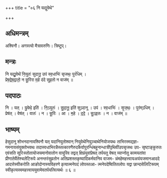 +++
title = "०६ नि यद्युवेथे"

+++
## अधिमन्त्रम्
अश्विनौ। अगस्त्यो मैत्रावरुणिः। त्रिष्टुप्।

## मन्त्रः
नि यद्यु॒वेथे॑ नि॒युतः॑ सुदानू॒ उप॑ स्व॒धाभिः॑ सृजथः॒ पुरं॑धिम् ।  
प्रेष॒द्वेष॒द्वातो॒ न सू॒रिरा म॒हे द॑दे सुव्र॒तो न वाज॑म् ॥

## पदपाठः
नि । यत् । यु॒वेथे॒ इति॑ । नि॒ऽयुतः॑ । सु॒दा॒नू॒ इति॑ सुऽदानू । उप॑ । स्व॒धाभिः॑ । सृ॒ज॒थः॒ । पुर॑म्ऽधिम् ।  
प्रेष॑त् । वेष॑त् । वातः॑ । न । सू॒रिः । आ । म॒हे । द॒दे॒ । सु॒ऽव्र॒तः । न । वाज॑म् ॥

## भाष्यम्
हेसुदानू शोभनदानावश्विनौ यत् यदानियुतोश्वान् नियुवेथेनियुञ्चाथेनियोजयथः ताभिरस्मद्यज्ञ- गमनायसंयुक्तोभवथः तदास्वधाभिरन्नैस्तत्कारणैरुदकैर्वापुरन्धिंबहूनान्धात्रींपृथिवींउपसृजथः उप- सृष्टाङ्कुरुतः एवंसति सूरिःस्तोतायोजयमानोवातोन वायुरिव तद्वत् क्षिप्रंयुवांप्रेषत् तर्पयतु वेषत् व्याप्नोतु कामयतांवा प्रीणातेर्वेतेश्चलेटिरूपे अनन्तरंसुव्रतोन अतिप्रशस्तकृष्यादिकर्मवानिव वाजम- न्नंमहेमहत्त्वायअयंयजमानआददे आदत्तेस्वीकरोति आङोदोनास्यविहरणे इत्यात्मनेपदं लोपस्तआ- त्मनेपदेष्वितितलोपः यद्वा छान्दसेलिटिरूपम् स्वीकृत्यस्वमहत्त्वाययुवामेवतर्पयत्वित्यर्थः ॥ ६ ॥